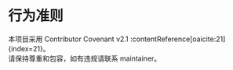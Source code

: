 # 行为准则

本项目采用 Contributor Covenant v2.1 :contentReference[oaicite:21]{index=21}。  
请保持尊重和包容，如有违规请联系 maintainer。  
